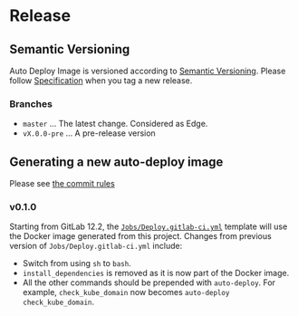 # Release

## Semantic Versioning

Auto Deploy Image is versioned according to [Semantic Versioning](https://semver.org/).
Please follow [Specification](https://semver.org/#semantic-versioning-specification-semver)
when you tag a new release.

### Branches

- `master` ... The latest change. Considered as Edge.
- `vX.0.0-pre` ... A pre-release version

## Generating a new auto-deploy image

Please see [the commit rules](development.md#commit-guideline)

### v0.1.0

Starting from GitLab 12.2, the [`Jobs/Deploy.gitlab-ci.yml`](https://gitlab.com/gitlab-org/gitlab-ce/blob/master/lib/gitlab/ci/templates/Jobs/Deploy.gitlab-ci.yml)
template will use the Docker image generated from this project. Changes from previous version of `Jobs/Deploy.gitlab-ci.yml` include:

* Switch from using `sh` to `bash`.
* `install_dependencies` is removed as it is now part of the Docker image.
*  All the other commands should be prepended with `auto-deploy`.
   For example, `check_kube_domain` now becomes `auto-deploy check_kube_domain`.
